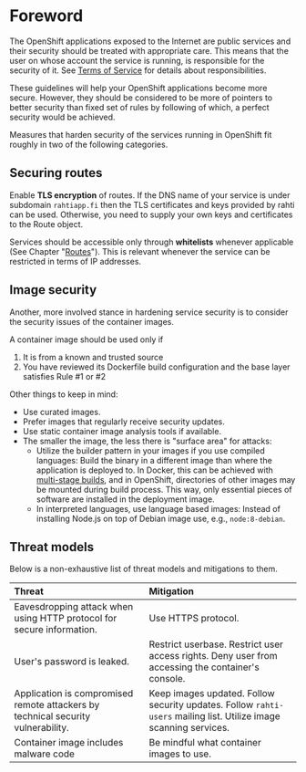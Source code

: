 # Foreword

The OpenShift applications exposed to the Internet are public services and
their security should be treated with appropriate care. This means
that the user on whose account the service is running, is 
responsible for the security of it. See [Terms of Service]() for details about
responsibilities.

These guidelines will help your OpenShift applications become more secure.
However, they should be considered to be more of pointers to better security
than fixed set of rules by following of which, a perfect security would be
achieved.

Measures that harden security of the services running in OpenShift fit roughly
in two of the following categories.

## Securing routes

Enable **TLS encryption** of routes. If the DNS name of your service is under
subdomain `rahtiapp.fi` then the TLS certificates and keys provided by rahti
can be used. Otherwise, you need to supply your own keys and certificates to
the Route object.

Services should be accessible only through **whitelists** whenever applicable (See
Chapter "[Routes](../tutorials/elemental_tutorial#routes)"). This is relevant
whenever the service can be restricted in terms of IP addresses.

## Image security

Another, more involved stance in hardening service security is to consider the
security issues of the container images.

A container image should be used only if

1.  It is from a known and trusted source
2.  You have reviewed its Dockerfile build configuration and the base layer
    satisfies Rule #1 or #2

Other things to keep in mind:

* Use curated images.
* Prefer images that regularly receive security updates.
* Use static container image analysis tools if available.
* The smaller the image, the less there is "surface area" for attacks:
    * Utilize the builder pattern in your images if you use compiled languages:
      Build the binary in a different image than where the application is
      deployed to. In Docker, this can be achieved with
      [multi-stage builds](https://docs.docker.com/develop/develop-images/multistage-build/),
      and in OpenShift, directories of other images may be mounted during build process.
      This way, only essential pieces of software are installed in the
      deployment image.
    * In interpreted languages, use language based images: Instead of
      installing Node.js on top of Debian image use, e.g., `node:8-debian`.

## Threat models

Below is a non-exhaustive list of threat models and mitigations to them.

| Threat | Mitigation |
|:-------|:-----------|
| Eavesdropping attack when using HTTP protocol for secure information. | Use HTTPS protocol. |
| User's password is leaked. | Restrict userbase. Restrict user access rights. Deny user from accessing the container's console. |
| Application is compromised remote attackers by technical security vulnerability. | Keep images updated. Follow security updates. Follow `rahti-users` mailing list. Utilize image scanning services. |
| Container image includes malware code | Be mindful what container images to use. |

